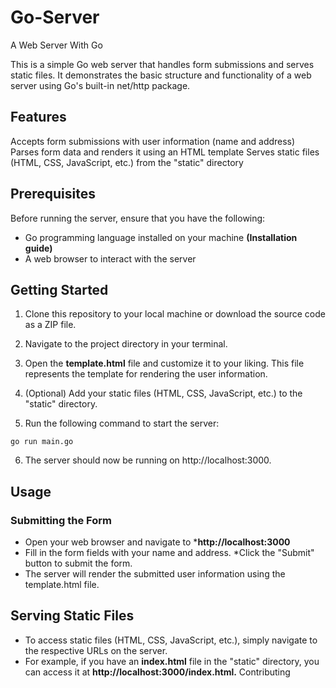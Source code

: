 # Go-Server
A Web Server With Go


This is a simple Go web server that handles form submissions and serves static files. It demonstrates the basic structure and functionality of a web server using Go's built-in net/http package.

## Features


Accepts form submissions with user information (name and address)
Parses form data and renders it using an HTML template
Serves static files (HTML, CSS, JavaScript, etc.) from the "static" directory


## Prerequisites

Before running the server, ensure that you have the following:

* Go programming language installed on your machine **(Installation guide)**
* A web browser to interact with the server


## Getting Started


1. Clone this repository to your local machine or download the source code as a ZIP file.

2. Navigate to the project directory in your terminal.

3. Open the **template.html** file and customize it to your liking. This file represents the template for rendering the user information.

4. (Optional) Add your static files (HTML, CSS, JavaScript, etc.) to the "static" directory.

5. Run the following command to start the server:

 ```shell
go run main.go
```

6. The server should now be running on http://localhost:3000.
    

## Usage

### Submitting the Form

* Open your web browser and navigate to ***http://localhost:3000**
* Fill in the form fields with your name and address.
*Click the "Submit" button to submit the form.
* The server will render the submitted user information using the template.html file.

## Serving Static Files

* To access static files (HTML, CSS, JavaScript, etc.), simply navigate to the respective URLs on the server.
* For example, if you have an **index.html** file in the "static" directory, you can access it at **http://localhost:3000/index.html.**
Contributing




